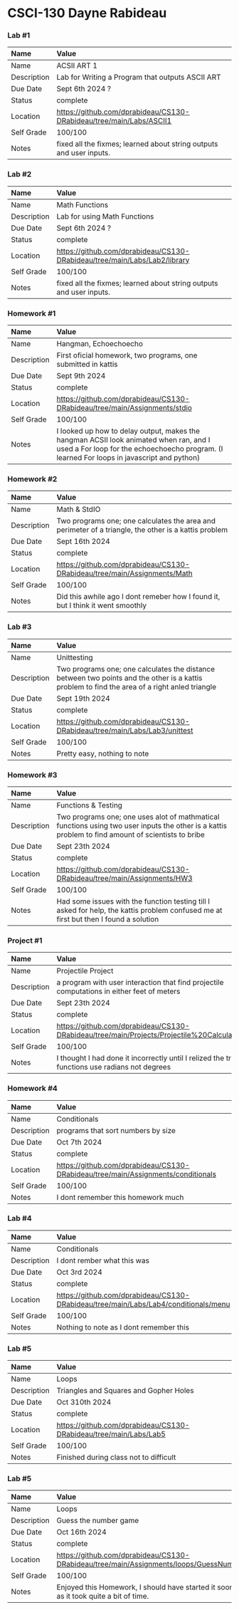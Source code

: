 # CSCI-130 Dayne Rabideau

### Lab #1

| Name | Value |
| :--- | :--- |
| Name | ACSII ART 1 |
| Description | Lab for Writing a Program that outputs ASCII ART |
| Due Date | Sept 6th 2024 ? |
| Status | complete |
| Location | https://github.com/dprabideau/CS130-DRabideau/tree/main/Labs/ASCII1 |
| Self Grade | 100/100 |
| Notes | fixed all the fixmes; learned about string outputs and user inputs. |


### Lab #2

| Name | Value |
| :--- | :--- |
| Name | Math Functions |
| Description | Lab for using Math Functions |
| Due Date | Sept 6th 2024 ? |
| Status | complete |
| Location | https://github.com/dprabideau/CS130-DRabideau/tree/main/Labs/Lab2/library |
| Self Grade | 100/100 |
| Notes | fixed all the fixmes; learned about string outputs and user inputs. |


### Homework #1

| Name | Value |
| :--- | :--- |
| Name | Hangman, Echoechoecho |
| Description | First oficial homework, two programs, one submitted in kattis |
| Due Date | Sept 9th 2024 |
| Status | complete |
| Location | https://github.com/dprabideau/CS130-DRabideau/tree/main/Assignments/stdio |
| Self Grade | 100/100 |
| Notes | I looked up how to delay output, makes the hangman ACSII look animated when ran, and I used a For loop for the echoechoecho program. (I learned For loops in javascript and python) |


### Homework #2

| Name | Value |
| :--- | :--- |
| Name | Math & StdIO |
| Description | Two programs one; one calculates the area and perimeter of a triangle, the other is a kattis problem |
| Due Date | Sept 16th 2024 |
| Status | complete |
| Location | https://github.com/dprabideau/CS130-DRabideau/tree/main/Assignments/Math |
| Self Grade | 100/100 |
| Notes | Did this awhile ago I dont remeber how I found it, but I think it went smoothly |


### Lab #3

| Name | Value |
| :--- | :--- |
| Name | Unittesting |
| Description | Two programs one; one calculates the distance between two points and the other is a kattis problem to find the area of a right anled triangle |
| Due Date | Sept 19th 2024 |
| Status | complete |
| Location | https://github.com/dprabideau/CS130-DRabideau/tree/main/Labs/Lab3/unittest |
| Self Grade | 100/100 |
| Notes | Pretty easy, nothing to note |


### Homework #3

| Name | Value |
| :--- | :--- |
| Name | Functions & Testing |
| Description | Two programs one; one uses alot of mathmatical functions using two user inputs the other is a kattis problem to find amount of scientists to bribe |
| Due Date | Sept 23th 2024 |
| Status | complete |
| Location | https://github.com/dprabideau/CS130-DRabideau/tree/main/Assignments/HW3 |
| Self Grade | 100/100 |
| Notes | Had some issues with the function testing till I asked for help, the kattis problem confused me at first but then I found a solution |


### Project #1

| Name | Value |
| :--- | :--- |
| Name | Projectile Project |
| Description | a program with user interaction that find projectile computations in either feet of meters |
| Due Date | Sept 23th 2024 |
| Status | complete |
| Location | https://github.com/dprabideau/CS130-DRabideau/tree/main/Projects/Projectile%20Calculator |
| Self Grade | 100/100 |
| Notes | I thought I had done it incorrectly until I relized the trig functions use radians not degrees |


### Homework #4

| Name | Value |
| :--- | :--- |
| Name | Conditionals |
| Description | programs that sort numbers by size |
| Due Date | Oct 7th 2024 |
| Status | complete |
| Location | https://github.com/dprabideau/CS130-DRabideau/tree/main/Assignments/conditionals |
| Self Grade | 100/100 |
| Notes | I dont remember this homework much |


### Lab #4

| Name | Value |
| :--- | :--- |
| Name | Conditionals |
| Description | I dont rember what this was |
| Due Date | Oct 3rd 2024 |
| Status | complete |
| Location | https://github.com/dprabideau/CS130-DRabideau/tree/main/Labs/Lab4/conditionals/menu |
| Self Grade | 100/100 |
| Notes | Nothing to note as I dont remember this |


### Lab #5

| Name | Value |
| :--- | :--- |
| Name | Loops |
| Description | Triangles and Squares and Gopher Holes |
| Due Date | Oct 310th 2024 |
| Status | complete |
| Location | https://github.com/dprabideau/CS130-DRabideau/tree/main/Labs/Lab5 |
| Self Grade | 100/100 |
| Notes | Finished during class not to difficult |


### Lab #5

| Name | Value |
| :--- | :--- |
| Name | Loops |
| Description | Guess the number game |
| Due Date | Oct 16th 2024 |
| Status | complete |
| Location | https://github.com/dprabideau/CS130-DRabideau/tree/main/Assignments/loops/GuessNumber |
| Self Grade | 100/100 |
| Notes | Enjoyed this Homework, I should have started it sooner as it took quite a bit of time. |
